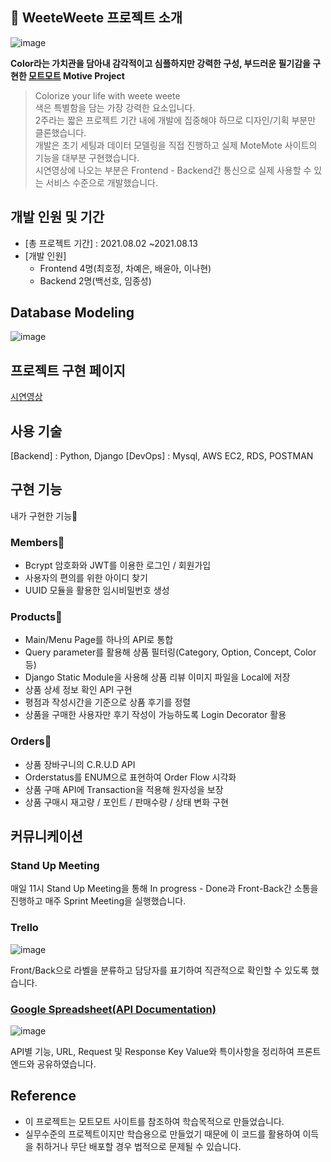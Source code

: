  ## 📓 WeeteWeete 프로젝트 소개
 
 ![image](https://user-images.githubusercontent.com/84963683/136541442-e10a989e-e8e1-4a7d-a41a-98091e12cb19.png)

 **Color라는 가치관을 담아내 감각적이고 심플하지만 강력한 구성, 부드러운 필기감을 구현한 [모트모트](https://motemote.kr/contents/collabs.html) Motive Project**
 
 > Colorize your life with weete weete<br/>
 > 색은 특별함을 담는 가장 강력한 요소입니다. <br/>
 > 2주라는 짧은 프로젝트 기간 내에 개발에 집중해야 하므로 디자인/기획 부분만 클론했습니다.   
 > 개발은 초기 세팅과 데이터 모델링을 직접 진행하고 실제 MoteMote 사이트의 기능을 대부분 구현했습니다.   
 > 시연영상에 나오는 부분은 Frontend - Backend간 통신으로 실제 사용할 수 있는 서비스 수준으로 개발했습니다.   

## 개발 인원 및 기간
- [총 프로젝트 기간] : 2021.08.02 ~2021.08.13
- [개발 인원] 
  - Frontend 4명(최호정, 차예은, 배윤아, 이나현)
  - Backend 2명(백선호, 임종성)

## Database Modeling
![image](https://user-images.githubusercontent.com/84963683/136546044-936b7119-9def-4104-9780-ab4b9efcc540.png)

## 프로젝트 구현 페이지

[시연영상](https://www.youtube.com/watch?v=_oMzIV2oyxE)

## 사용 기술

[Backend] : Python, Django
[DevOps] : Mysql, AWS EC2, RDS, POSTMAN

## 구현 기능

내가 구현한 기능🙌

### Members🙌

- Bcrypt 암호화와 JWT를 이용한 로그인 / 회원가입
- 사용자의 편의를 위한 아이디 찾기 
- UUID 모듈을 활용한 임시비밀번호 생성 

### Products🙌

- Main/Menu Page를 하나의 API로 통합
- Query parameter를 활용해 상품 필터링(Category, Option, Concept, Color 등) 
- Django Static Module을 사용해 상품 리뷰 이미지 파일을 Local에 저장
- 상품 상세 정보 확인 API 구현
- 평점과 작성시간을 기준으로 상품 후기를 정렬
- 상품을 구매한 사용자만 후기 작성이 가능하도록 Login Decorator 활용

### Orders🙌

- 상품 장바구니의 C.R.U.D API
- Orderstatus를 ENUM으로 표현하여 Order Flow 시각화
- 상품 구매 API에 Transaction을 적용해 원자성을 보장
- 상품 구매시 재고량 / 포인트 / 판매수량 / 상태 변화 구현

## 커뮤니케이션

### Stand Up Meeting

매일 11시 Stand Up Meeting을 통해 In progress - Done과 Front-Back간 소통을 진행하고 매주 Sprint Meeting을 실행했습니다.

### Trello

![image](https://user-images.githubusercontent.com/84963683/136553563-1a702ad0-24ed-48f4-bc76-3dbe213a7055.png)

Front/Back으로 라벨을 분류하고 담당자를 표기하여 직관적으로 확인할 수 있도록 했습니다.

### [Google Spreadsheet(API Documentation)](https://docs.google.com/spreadsheets/d/1PQloL3tWtjEiXV1-C4fMiV3jH8Ei1RrNkqakNAejlLo/edit?usp=sharing)

![image](https://user-images.githubusercontent.com/84963683/136554959-d7457e76-e529-48e6-aaef-8dbafd8f420d.png)

API별 기능, URL, Request 및 Response Key Value와 특이사항을 정리하여 프론트엔드와 공유하였습니다.

## Reference

- 이 프로젝트는 모트모트 사이트를 참조하여 학습목적으로 만들었습니다.
- 실무수준의 프로젝트이지만 학습용으로 만들었기 때문에 이 코드를 활용하여 이득을 취하거나 무단 배포할 경우 법적으로 문제될 수 있습니다.
